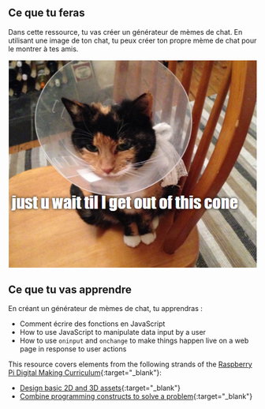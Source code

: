 ## Ce que tu feras

Dans cette ressource, tu vas créer un générateur de mèmes de chat. En utilisant une image de ton chat, tu peux créer ton propre mème de chat pour le montrer à tes amis.

![Example meme](images/example-meme.png)

## Ce que tu vas apprendre

En créant un générateur de mèmes de chat, tu apprendras :

- Comment écrire des fonctions en JavaScript
- How to use JavaScript to manipulate data input by a user
- How to use `oninput` and `onchange` to make things happen live on a web page in response to user actions

This resource covers elements from the following strands of the [Raspberry Pi Digital Making Curriculum](https://www.raspberrypi.org/curriculum/){:target="_blank"}:

- [Design basic 2D and 3D assets](https://www.raspberrypi.org/curriculum/design/creator){:target="_blank"}
- [Combine programming constructs to solve a problem](https://www.raspberrypi.org/curriculum/programming/builder){:target="_blank"}
